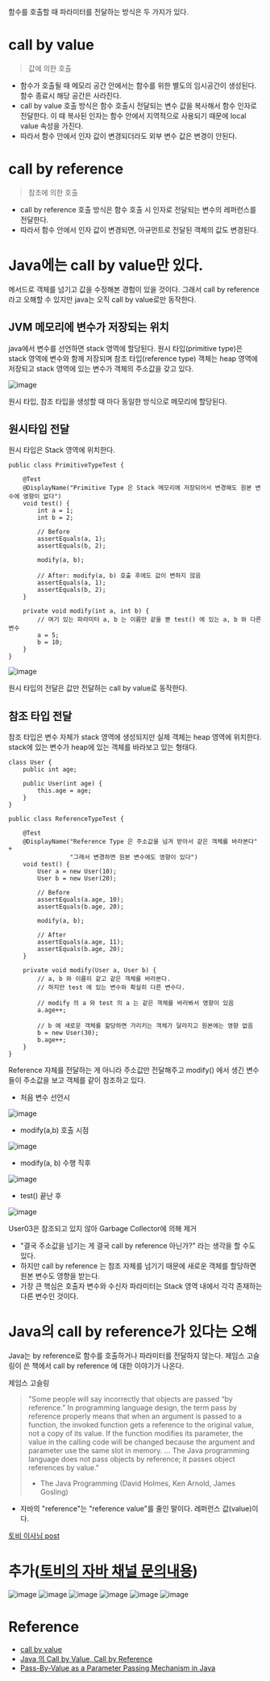 함수를 호출할 때 파라미터를 전달하는 방식은 두 가지가 있다.

# call by value

> 값에 의한 호출

- 함수가 호출될 때 메모리 공간 안에서는 함수를 위한 별도의 임시공간이 생성된다. 함수 종료시 해당 공간은 사라진다.
- call by value 호출 방식은 함수 호출시 전달되는 변수 값을 복사해서 함수 인자로 전달한다. 이 때 복사된 인자는 함수 안에서 지역적으로 사용되기 때문에 local value 속성을 가진다.
- 따라서 함수 안에서 인자 값이 변경되더라도 외부 변수 값은 변경이 안된다.

# call by reference

> 참조에 의한 호출

- call by reference 호출 방식은 함수 호출 시 인자로 전달되는 변수의 레퍼런스를 전달한다.
- 따라서 함수 안에서 인자 값이 변경되면, 아규먼트로 전달된 객체의 값도 변경된다.


# Java에는 call by value만 있다.

메서드로 객체를 넘기고 값을 수정해본 경험이 있을 것이다. 그래서 call by reference라고 오해할 수 있지만 java는 오직 call by value로만 동작한다.


## JVM 메모리에 변수가 저장되는 위치

java에서 변수를 선언하면 stack 영역에 할당된다. 원시 타입(primitive type)은 stack 영역에 변수와 함께 저장되며 참조 타입(reference type) 객체는 heap 영역에 저장되고 stack 영역에 있는 변수가 객체의 주소값을 갖고 있다.

![image](https://user-images.githubusercontent.com/66561524/192078776-9c741e91-2058-4163-8bad-b6a2b73b7e19.png)

원시 타입, 참조 타입을 생성할 때 마다 동일한 방식으로 메모리에 할당된다.

## 원시타입 전달

원시 타입은 Stack 영역에 위치한다.

```
public class PrimitiveTypeTest {

    @Test
    @DisplayName("Primitive Type 은 Stack 메모리에 저장되어서 변경해도 원본 변수에 영향이 없다")
    void test() {
        int a = 1;
        int b = 2;

        // Before
        assertEquals(a, 1);
        assertEquals(b, 2);

        modify(a, b);

        // After: modify(a, b) 호출 후에도 값이 변하지 않음
        assertEquals(a, 1);
        assertEquals(b, 2);
    }

    private void modify(int a, int b) {
        // 여기 있는 파라미터 a, b 는 이름만 같을 뿐 test() 에 있는 a, b 와 다른 변수
        a = 5;
        b = 10;
    }
}
```

![image](https://user-images.githubusercontent.com/66561524/192078886-938d21d6-54db-4c5c-a8a8-048b720b23f3.png)

원시 타입의 전달은 값만 전달하는 call by value로 동작한다.

## 참조 타입 전달

참조 타입은 변수 자체가 stack 영역에 생성되지만 실제 객체는 heap 영역에 위치한다.
stack에 있는 변수가 heap에 있는 객체를 바라보고 있는 형태다.

```
class User {
    public int age;

    public User(int age) {
        this.age = age;
    }
}

public class ReferenceTypeTest {

    @Test
    @DisplayName("Reference Type 은 주소값을 넘겨 받아서 같은 객체를 바라본다" +
                 "그래서 변경하면 원본 변수에도 영향이 있다")
    void test() {
        User a = new User(10);
        User b = new User(20);

        // Before
        assertEquals(a.age, 10);
        assertEquals(b.age, 20);

        modify(a, b);

        // After
        assertEquals(a.age, 11);
        assertEquals(b.age, 20);
    }

    private void modify(User a, User b) {
        // a, b 와 이름이 같고 같은 객체를 바라본다.
        // 하지만 test 에 있는 변수와 확실히 다른 변수다.

        // modify 의 a 와 test 의 a 는 같은 객체를 바라봐서 영향이 있음
        a.age++;

        // b 에 새로운 객체를 할당하면 가리키는 객체가 달라지고 원본에는 영향 없음
        b = new User(30);
        b.age++;
    }
}
```

Reference 자체를 전달하는 게 아니라 주소값만 전달해주고 modify() 에서 생긴 변수들이 주소값을 보고 객체를 같이 참조하고 있다.

- 처음 변수 선언시

![image](https://user-images.githubusercontent.com/66561524/192078944-dd6d2afc-1237-4ee4-a961-9d9258ed7a2b.png)

- modify(a,b) 호출 시점

![image](https://user-images.githubusercontent.com/66561524/192078950-71e02e56-23b3-4537-ba1f-d0948cc1ac41.png)

- modify(a, b) 수행 직후

![image](https://user-images.githubusercontent.com/66561524/192078958-fd3aef95-ad8d-43ce-b0a4-73e098af4903.png)

- test() 끝난 후

![image](https://user-images.githubusercontent.com/66561524/192078971-764d2226-f312-45e4-b7e4-2a667eb3eb25.png)

User03은 참조되고 있지 않아 Garbage Collector에 의해 제거

- "결국 주소값을 넘기는 게 결국 call by reference 아닌가?" 라는 생각을 할 수도 있다.
- 하지만 call by reference 는 참조 자체를 넘기기 때문에 새로운 객체를 할당하면 원본 변수도 영향을 받는다.
- 가장 큰 핵심은 호출자 변수와 수신자 파라미터는 Stack 영역 내에서 각각 존재하는 다른 변수인 것이다.


# Java의 call by reference가 있다는 오해

Java는 by reference로 함수를 호출하거나 파라미터를 전달하지 않는다. 제임스 고슬링이 쓴 책에서 call by reference 에 대한 이야기가 나온다.

제임스 고슬링
> "Some people will say incorrectly that objects are passed “by reference.” In programming language design, the term pass by reference properly means that when an argument is passed to a function, the invoked function gets a reference to the original value, not a copy of its value. If the function modifies its parameter, the value in the calling code will be changed because the argument and parameter use the same slot in memory.
> ...
> The Java programming language does not pass objects by reference; it passes object references by value."
> - The Java Programming (David Holmes, Ken Arnold, James Gosling)

- 자바의 "reference"는 "reference value"를 줄인 말이다. 레퍼런스 값(value)이다.

[토비 이사님 post](https://www.facebook.com/tobyilee/posts/10222585502760852) 

# 추가([토비의 자바 채널 문의내용](https://discord.com/channels/687618003717587011/1012262477016354888/1022874204682600459))

![image](https://user-images.githubusercontent.com/66561524/192079363-b429a674-0574-4b54-b872-cd166c1a5c47.png)
![image](https://user-images.githubusercontent.com/66561524/192079369-84c7ddaa-ebeb-4f69-b746-96aea08e21d1.png)
![image](https://user-images.githubusercontent.com/66561524/192079370-366ed77e-e497-44ec-8a7c-14ccc2e8b540.png)
![image](https://user-images.githubusercontent.com/66561524/192079373-2e195d01-c7f0-41a1-866d-19d706215a25.png)
![image](https://user-images.githubusercontent.com/66561524/192079247-e03c3bd7-e8b8-46ad-abb8-2a2b81d8f89e.png)
![image](https://user-images.githubusercontent.com/66561524/192079256-fdb18314-9bcc-4e24-94ca-8b0792bab3cf.png)

# Reference

- [call by value](https://coco-log.tistory.com/197)
- [Java 의 Call by Value, Call by Reference](https://bcp0109.tistory.com/360)
- [Pass-By-Value as a Parameter Passing Mechanism in Java](https://www.baeldung.com/java-pass-by-value-or-pass-by-reference)
